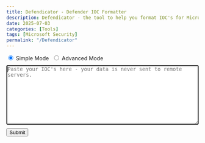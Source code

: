 ```yaml
---
title: Defendicator - Defender IOC Formatter
description: Defendicator - the tool to help you format IOC's for Microsoft Defender XDR on your device.
date: 2025-07-03
categories: [Tools]
tags: [Microsoft Security]
permalink: "/Defendicator"
---
```

<div id=divChooseMode>
    <input type=radio id=btnSimpleMode name="btnChooseMode" value="Simple" checked>
    <label for=btnSimpleMode>Simple Mode </label>
    <input type=radio id=btnAdvMode name="btnChooseMode" value="Advanced" style="margin-left: 10px">
    <label for=btnAdvMode>Advanced Mode </label>
</div>
<div id=divOptions hidden>
    <div id=divOptionsFreetext>
        <label for=txtIndicatorTitle>Indicator Title: </label>
        <input type=text id=txtIndicatorTitle placeholder="Possible Indicator of Compromise Observed" style="width:100%; margin:5px"><br>
        <label for=txtIndicatorDescription>Indicator Description: </label>
        <input type=text id=txtIndicatorDescription placeholder="This indicator was added by another user & may indicate malicious activity." style="width:100%; margin:5px"><br>
        <label for=txtIndicatorRecommendedActions>Recommended Actions: </label>
        <input type=text id=txtIndicatorRecommendedActions placeholder="e.g 'Launch a full AV scan.'" style="width:100%; margin:5px">
        <label for=txtIndicatorRbacGroups>Device Groups: </label>
        <input type=text id=txtIndicatorRbacGroups placeholder="e.g 'Group1,Group2'" style="width:100%; margin:5px">
        <label for=txtIndicatorTechniques>MITRE Techniques: </label>
        <input type=text id=txtIndicatorTechniques placeholder="e.g 'T1566'" style="width:100%; margin:5px">
    </div>
    <div id=divOptionsSelect style="margin:5px">
        <label for=txtIndicatorCategory>Indicator Category: </label>
        <select name=txtIndicatorCategory id=txtIndicatorCategory>
            <option value="Malware" selected="selected">Malware</option>
            <option value="UnwantedSoftware">Unwanted Software</option>
            <option value="Ransomware">Ransomware</option>
            <option value="CommandandControl">Command & Control</option>
            <option value="LateralMovement">Lateral Movement</option>
            <option value="Persistence">Persistence</option>
            <option value="PrivilegeEscalation">Privilege Escalation</option>
            <option value="SuspiciousActivity">Suspicious Activity</option>
            <option value="Exploit">Exploit</option>
            <option value="InitialAccess">Initial Access</option>
            <option value="Execution">Execution</option>
            <option value="Exfiltration">Exfiltration</option>
            <option value="Collection">Collection</option>
            <option value="CredentialAccess">Credential Access</option>
            <option value="DefenseEvasion">Defense Evasion</option>
            <option value="Discovery">Discovery</option>
            <option value="Impact">Impact</option>
        </select>
    </div>
    <div id=divOptionsCheckbox>
        <input type=checkbox id=chkQueryToggle value="1" label="Generate Advanced Hunting queries" checked/>
        <label for="chkQueryToggle">Generate Advanced Hunting queries</label><br>
        <input type=checkbox id=chkUrlConvertToggle value="1" label="Convert URL's to domains" checked/>
        <label for="chkUrlConvertToggle">Convert URL's to domains</label><br>
        <input type=checkbox id=chkAlertsToggle value="1" label="Generate alerts for indicator events" checked/>
        <label for="chkAlertsToggle">Generate alerts for indicator events</label><br>
    </div>
</div>
<div style="margin-top: 10px">
    <textarea id=txtInput name=txtInput rows=10 style="width:100%" required autofocus placeholder="Paste your IOC's here - your data is never sent to remote servers."></textarea>
</div>
<div id=divButtons style="margin-top: 10px">
    <input type=submit id=btnSubmit value=Submit onclick="formatIndicators()">
    <a id=formDownload>
        <input type=submit id=btnDownload value=Save hidden>
    </a>
</div>

<div id=divQueryOutput hidden style="margin:5px">
    <p style="font-size:20px">Advanced Hunting Queries<br></p>
    <textarea id=txtQueryOutput name=txtQueryOutput rows=10 style="width:100%" readonly></textarea>
</div>

<script type="text/javascript" src="/assets/script/Defendicator.js"></script>

<script>
    let objChooseMode = document.getElementById("divChooseMode")
    objChooseMode.addEventListener('change',function(){
        if (document.getElementById("btnAdvMode").checked) {
            console.log("Switching to advanced mode...")
            document.getElementById("divOptions").hidden = false
        } else {
            console.log("Switching to simple mode...")
            document.getElementById("divOptions").hidden = true
        }
    })
</script>